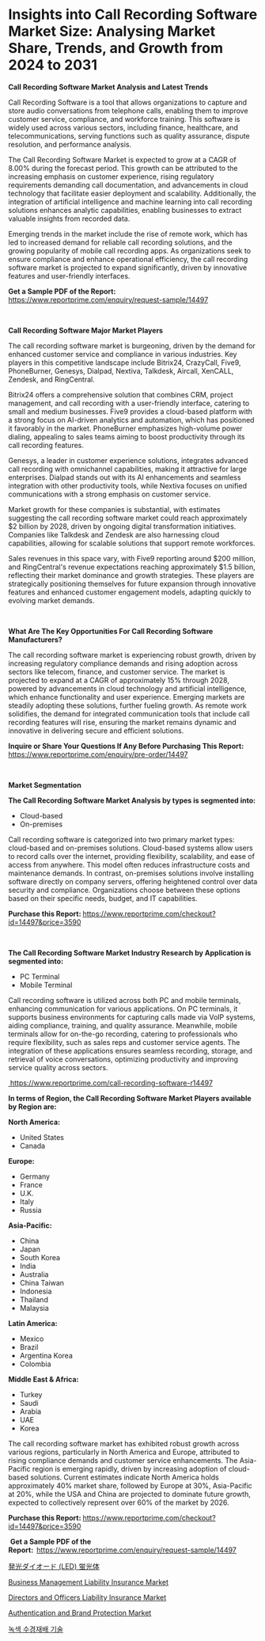 <p><h1>Insights into Call Recording Software Market Size: Analysing Market Share, Trends, and Growth from 2024 to 2031</h1></p><p><strong>Call Recording Software Market Analysis and Latest Trends</strong></p>
<p><p>Call Recording Software is a tool that allows organizations to capture and store audio conversations from telephone calls, enabling them to improve customer service, compliance, and workforce training. This software is widely used across various sectors, including finance, healthcare, and telecommunications, serving functions such as quality assurance, dispute resolution, and performance analysis.</p><p>The Call Recording Software Market is expected to grow at a CAGR of 8.00% during the forecast period. This growth can be attributed to the increasing emphasis on customer experience, rising regulatory requirements demanding call documentation, and advancements in cloud technology that facilitate easier deployment and scalability. Additionally, the integration of artificial intelligence and machine learning into call recording solutions enhances analytic capabilities, enabling businesses to extract valuable insights from recorded data.</p><p>Emerging trends in the market include the rise of remote work, which has led to increased demand for reliable call recording solutions, and the growing popularity of mobile call recording apps. As organizations seek to ensure compliance and enhance operational efficiency, the call recording software market is projected to expand significantly, driven by innovative features and user-friendly interfaces.</p></p>
<p><strong>Get a Sample PDF of the Report:&nbsp;</strong> <a href="https://www.reportprime.com/enquiry/request-sample/14497">https://www.reportprime.com/enquiry/request-sample/14497</a></p>
<p>&nbsp;</p>
<p><strong>Call Recording Software Major Market Players</strong></p>
<p><p>The call recording software market is burgeoning, driven by the demand for enhanced customer service and compliance in various industries. Key players in this competitive landscape include Bitrix24, CrazyCall, Five9, PhoneBurner, Genesys, Dialpad, Nextiva, Talkdesk, Aircall, XenCALL, Zendesk, and RingCentral. </p><p>Bitrix24 offers a comprehensive solution that combines CRM, project management, and call recording with a user-friendly interface, catering to small and medium businesses. Five9 provides a cloud-based platform with a strong focus on AI-driven analytics and automation, which has positioned it favorably in the market. PhoneBurner emphasizes high-volume power dialing, appealing to sales teams aiming to boost productivity through its call recording features.</p><p>Genesys, a leader in customer experience solutions, integrates advanced call recording with omnichannel capabilities, making it attractive for large enterprises. Dialpad stands out with its AI enhancements and seamless integration with other productivity tools, while Nextiva focuses on unified communications with a strong emphasis on customer service. </p><p>Market growth for these companies is substantial, with estimates suggesting the call recording software market could reach approximately $2 billion by 2028, driven by ongoing digital transformation initiatives. Companies like Talkdesk and Zendesk are also harnessing cloud capabilities, allowing for scalable solutions that support remote workforces.</p><p>Sales revenues in this space vary, with Five9 reporting around $200 million, and RingCentral's revenue expectations reaching approximately $1.5 billion, reflecting their market dominance and growth strategies. These players are strategically positioning themselves for future expansion through innovative features and enhanced customer engagement models, adapting quickly to evolving market demands.</p></p>
<p>&nbsp;</p>
<p><strong>What Are The Key Opportunities For Call Recording Software Manufacturers?</strong></p>
<p><p>The call recording software market is experiencing robust growth, driven by increasing regulatory compliance demands and rising adoption across sectors like telecom, finance, and customer service. The market is projected to expand at a CAGR of approximately 15% through 2028, powered by advancements in cloud technology and artificial intelligence, which enhance functionality and user experience. Emerging markets are steadily adopting these solutions, further fueling growth. As remote work solidifies, the demand for integrated communication tools that include call recording features will rise, ensuring the market remains dynamic and innovative in delivering secure and efficient solutions.</p></p>
<p><strong>Inquire or Share Your Questions If Any Before Purchasing This Report:</strong> <a href="https://www.reportprime.com/enquiry/pre-order/14497">https://www.reportprime.com/enquiry/pre-order/14497</a></p>
<p>&nbsp;</p>
<p><strong>Market Segmentation</strong></p>
<p><strong>The Call Recording Software Market Analysis by types is segmented into:</strong></p>
<p><ul><li>Cloud-based</li><li>On-premises</li></ul></p>
<p><p>Call recording software is categorized into two primary market types: cloud-based and on-premises solutions. Cloud-based systems allow users to record calls over the internet, providing flexibility, scalability, and ease of access from anywhere. This model often reduces infrastructure costs and maintenance demands. In contrast, on-premises solutions involve installing software directly on company servers, offering heightened control over data security and compliance. Organizations choose between these options based on their specific needs, budget, and IT capabilities.</p></p>
<p><strong>Purchase this Report:&nbsp;</strong><a href="https://www.reportprime.com/checkout?id=14497&price=3590">https://www.reportprime.com/checkout?id=14497&price=3590</a></p>
<p>&nbsp;</p>
<p><strong>The Call Recording Software Market Industry Research by Application is segmented into:</strong></p>
<p><ul><li>PC Terminal</li><li>Mobile Terminal</li></ul></p>
<p><p>Call recording software is utilized across both PC and mobile terminals, enhancing communication for various applications. On PC terminals, it supports business environments for capturing calls made via VoIP systems, aiding compliance, training, and quality assurance. Meanwhile, mobile terminals allow for on-the-go recording, catering to professionals who require flexibility, such as sales reps and customer service agents. The integration of these applications ensures seamless recording, storage, and retrieval of voice conversations, optimizing productivity and improving service quality across sectors.</p></p>
<p><a href="https://www.reportprime.com/call-recording-software-r14497">&nbsp;https://www.reportprime.com/call-recording-software-r14497</a></p>
<p><strong>In terms of Region, the Call Recording Software Market Players available by Region are:</strong></p>
<p>
    <p> <strong> North America: </strong>
        <ul>
            <li>United States</li>
            <li>Canada</li>
        </ul>
        </p> 
    <p> <strong> Europe: </strong>
        <ul>
            <li>Germany</li>
            <li>France</li>
            <li>U.K.</li>
            <li>Italy</li>
            <li>Russia</li>
        </ul>
        </p> 
    <p> <strong> Asia-Pacific: </strong>
        <ul>
            <li>China</li>
            <li>Japan</li>
            <li>South Korea</li>
            <li>India</li>
            <li>Australia</li>
            <li>China Taiwan</li>
            <li>Indonesia</li>
            <li>Thailand</li>
            <li>Malaysia</li>
        </ul>
        </p> 
    <p> <strong> Latin America: </strong>
        <ul>
            <li>Mexico</li>
            <li>Brazil</li>
            <li>Argentina Korea</li>
            <li>Colombia</li>
        </ul>
        </p> 
    <p> <strong> Middle East & Africa: </strong>
        <ul>
            <li>Turkey</li>
            <li>Saudi</li>
            <li>Arabia</li>
            <li>UAE</li>
            <li>Korea</li>
        </ul>
    </p>
    </p>
<p><p>The call recording software market has exhibited robust growth across various regions, particularly in North America and Europe, attributed to rising compliance demands and customer service enhancements. The Asia-Pacific region is emerging rapidly, driven by increasing adoption of cloud-based solutions. Current estimates indicate North America holds approximately 40% market share, followed by Europe at 30%, Asia-Pacific at 20%, while the USA and China are projected to dominate future growth, expected to collectively represent over 60% of the market by 2026.</p></p>
<p><strong>Purchase this Report: </strong><a href="https://www.reportprime.com/checkout?id=14497&price=3590">https://www.reportprime.com/checkout?id=14497&price=3590</a></p>
<p>&nbsp;<strong>Get a Sample PDF of the Report:&nbsp;&nbsp;</strong><a href="https://www.reportprime.com/enquiry/request-sample/14497">https://www.reportprime.com/enquiry/request-sample/14497</a></p>
<p><strong></strong></p>
<p><p><a href="https://medium.com/@opalkilback2023/light-emitting-diode-led-phosphor-market-%E3%81%AF-%E3%82%B3%E3%82%B9%E3%83%88%E7%AE%A1%E7%90%86%E3%81%A8%E5%8A%B9%E7%8E%87%E5%90%91%E4%B8%8A%E3%82%92%E5%84%AA%E5%85%88%E3%81%97%E3%81%BE%E3%81%99-%E3%81%95%E3%82%89%E3%81%AB-%E5%A0%B1%E5%91%8A%E6%9B%B8%E3%81%AF%E5%B8%82%E5%A0%B4%E3%81%AE%E9%9C%80%E8%A6%81%E9%9D%A2%E3%81%A8%E4%BE%9B%E7%B5%A6%E9%9D%A2%E3%81%AE%E4%B8%A1%E6%96%B9%E3%82%92%E3%82%AB%E3%83%90%E3%83%BC%E3%81%97%E3%81%A6%E3%81%84%E3%81%BE%E3%81%99-light-6a36a5b21406">発光ダイオード (LED) 蛍光体</a></p><p><a href="https://issuu.com/reportprime-2/docs/business-management-liability-insur_85070f22ba6db8">Business Management Liability Insurance Market</a></p><p><a href="https://issuu.com/reportprime-2/docs/directors-and-officers-liability-in_7947d6119454cc">Directors and Officers Liability Insurance Market</a></p><p><a href="https://www.linkedin.com/pulse/mapping-authentication-brand-protection-market-trends-ps3ue?trackingId=UUPkVEZAQBiRda%2BUWnJCiw%3D%3D">Authentication and Brand Protection Market</a></p><p><a href="https://medium.com/@greggibson7876/green-hydroponics-planting-technology-market-%EC%9D%98-%EA%B8%80%EB%A1%9C%EB%B2%8C-%EC%8B%9C%EC%9E%A5-%EA%B0%9C%EC%9A%94%EB%8A%94-%EC%A0%84-%EC%84%B8%EA%B3%84-%EB%B0%8F-%EC%A3%BC%EC%9A%94-%EC%8B%9C%EC%9E%A5%EC%9D%98-%EC%82%B0%EC%97%85%EC%97%90-%EC%98%81%ED%96%A5%EC%9D%84-%EB%AF%B8%EC%B9%98%EB%8A%94-%EC%A3%BC%EC%9A%94-%ED%8A%B8%EB%A0%8C%EB%93%9C%EC%97%90-%EB%8C%80%ED%95%9C-051805f69edb">녹색 수경재배 기술</a></p></p>